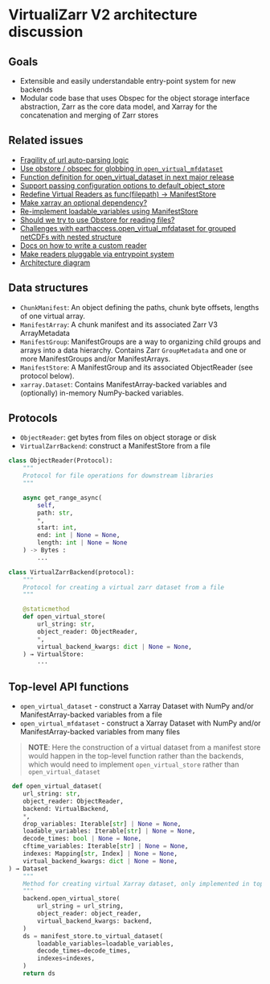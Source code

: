 # VirtualiZarr V2 architecture discussion

## Goals

- Extensible and easily understandable entry-point system for new backends
- Modular code base that uses Obspec for the object storage interface abstraction, Zarr as the core data model, and Xarray for the concatenation and merging of Zarr stores

## Related issues

- [Fragility of url auto-parsing logic](https://github.com/zarr-developers/VirtualiZarr/issues/561)
- [Use obstore / obspec for globbing in `open_virtual_mfdataset`](https://github.com/zarr-developers/VirtualiZarr/issues/569)
- [Function definition for open_virtual_dataset in next major release](https://github.com/zarr-developers/VirtualiZarr/issues/553)
- [Support passing configuration options to default_object_store](https://github.com/zarr-developers/VirtualiZarr/issues/559)
- [Redefine Virtual Readers as func(filepath) -> ManifestStore](https://github.com/zarr-developers/VirtualiZarr/issues/498)
- [Make xarray an optional dependency?](https://github.com/zarr-developers/VirtualiZarr/issues/521)
- [Re-implement loadable_variables using ManifestStore ](https://github.com/zarr-developers/VirtualiZarr/issues/473)
- [Should we try to use Obstore for reading files?](https://github.com/zarr-developers/VirtualiZarr/issues/476)
- [Challenges with earthaccess.open_virtual_mfdataset for grouped netCDFs with nested structure](https://github.com/zarr-developers/VirtualiZarr/issues/487)
- [Docs on how to write a custom reader](https://github.com/zarr-developers/VirtualiZarr/issues/452)
- [Make readers pluggable via entrypoint system](https://github.com/zarr-developers/VirtualiZarr/issues/245)
- [Architecture diagram](https://github.com/zarr-developers/VirtualiZarr/issues/225)

## Data structures

- `ChunkManifest`: An object defining the paths, chunk byte offsets, lengths of one virtual array.
- `ManifestArray`: A chunk manifest and its associated Zarr V3 ArrayMetadata
- `ManifestGroup`: ManifestGroups are a way to organizing child groups and arrays into a data hierarchy. Contains Zarr `GroupMetadata` and one or more ManifestGroups and/or ManifestArrays.
- `ManifestStore`: A ManifestGroup and its associated ObjectReader (see protocol below).
- `xarray.Dataset`: Contains ManifestArray-backed variables and (optionally) in-memory NumPy-backed variables.

## Protocols

- `ObjectReader`: get bytes from files on object storage or disk
- `VirtualZarrBackend`: construct a ManifestStore from a file

```python
class ObjectReader(Protocol):
    """
    Protocol for file operations for downstream libraries
    """

    async get_range_async(
        self,
        path: str,
        *,
        start: int,
        end: int | None = None,
        length: int | None = None
    ) -> Bytes :
        ...

```


```python
class VirtualZarrBackend(protocol):
    """
    Protocol for creating a virtual zarr dataset from a file
    """

    @staticmethod
    def open_virtual_store(
        url_string: str,
        object_reader: ObjectReader,
        *,
        virtual_backend_kwargs: dict | None = None,
    ) → VirtualStore:
        ...
```

## Top-level API functions

- `open_virtual_dataset` - construct a Xarray Dataset with NumPy and/or ManifestArray-backed variables from a file
- `open_virtual_mfdataset` - construct a Xarray Dataset with NumPy and/or ManifestArray-backed variables from many files

> **NOTE**: Here the construction of a virtual dataset from a manifest store would happen in the top-level function rather than the backends, which would need to implement `open_virtual_store` rather than `open_virtual_dataset`

```python
 def open_virtual_dataset(
    url_string: str,
    object_reader: ObjectReader,
    backend: VirtualBackend,
    *,
    drop_variables: Iterable[str] | None = None,
    loadable_variables: Iterable[str] | None = None,
    decode_times: bool | None = None,
    cftime_variables: Iterable[str] | None = None,
    indexes: Mapping[str, Index] | None = None,
    virtual_backend_kwargs: dict | None = None,
) → Dataset
    """
    Method for creating virtual Xarray dataset, only implemented in top level API
    """
    backend.open_virtual_store(
        url_string = url_string,
        object_reader: object_reader,
        virtual_backend_kwargs: backend,
    )
    ds = manifest_store.to_virtual_dataset(
        loadable_variables=loadable_variables,
        decode_times=decode_times,
        indexes=indexes,
    )
    return ds
```

